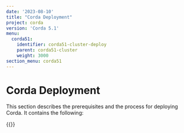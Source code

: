 ```yaml
---
date: '2023-08-10'
title: "Corda Deployment"
project: corda
version: 'Corda 5.1'
menu:
  corda51:
    identifier: corda51-cluster-deploy
    parent: corda51-cluster
    weight: 3000
section_menu: corda51
---
```

# Corda Deployment
This section describes the prerequisites and the process for deploying Corda.
It contains the following:

{{<childpages>}}
